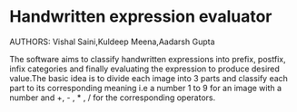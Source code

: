# Handwritten expression evaluator

AUTHORS: Vishal Saini,Kuldeep Meena,Aadarsh Gupta

The software aims to classify handwritten expressions into prefix, postfix, infix categories and finally evaluating the expression to produce desired value.The basic idea is to divide each image into 3 parts and classify each part to its corresponding meaning i.e a number 1 to 9 for an image with a number and +, - , * , / for the corresponding operators.
